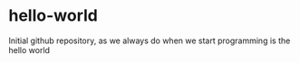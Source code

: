 # hello-world
Initial github repository, as we always do when we start programming is the hello world
